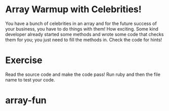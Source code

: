 Array Warmup with Celebrities!
=====

You have a bunch of celebrities in an array and for the future success of your business, you have to do things with them! How exciting. Some kind developer already started some methods and wrote some code that checks them for you; you just need to fill the methods in. Check the code for hints!

Exercise
======

Read the source code and make the code pass! Run ruby and then the file name to test your code.
# array-fun
